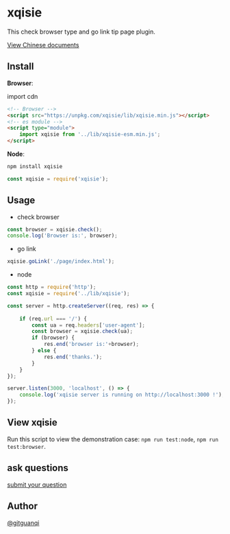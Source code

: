 # xqisie

This check browser type and go link tip page plugin.

[View Chinese documents](./zh.md)

## Install

**Browser**:

import cdn

```html
<!-- Browser -->
<script src="https://unpkg.com/xqisie/lib/xqisie.min.js"></script>
<!-- es module -->
<script type="module">
    import xqisie from '../lib/xqisie-esm.min.js';
</script>
```

**Node**:

```sh
npm install xqisie
```

```js
const xqisie = require('xqisie');
```

## Usage

+ check browser

```js
const browser = xqisie.check();
console.log('Browser is:', browser);
```

+ go link

```js
xqisie.goLink('./page/index.html');
```

+ node

```js
const http = require('http');
const xqisie = require('../lib/xqisie');

const server = http.createServer((req, res) => {
    
    if (req.url === '/') {
        const ua = req.headers['user-agent'];
        const browser = xqisie.check(ua);
        if (browser) {
            res.end('browser is:'+browser);
        } else {
            res.end('thanks.');
        }
    }
});

server.listen(3000, 'localhost', () => {
    console.log('xqisie server is running on http://localhost:3000 !');
});

```

## View xqisie

Run this script to view the demonstration case: `npm run test:node`, `npm run test:browser`.

## ask questions

[submit your question](https://github.com/gitguanqi/xqisie/issues/new)

## Author

[@gitguanqi](https://github.com/gitguanqi)
